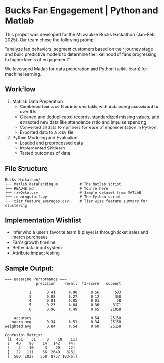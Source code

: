 # Bucks Fan Engagement | Python and Matlab
This project was developed for the Milwaukee Bucks Hackathon (Jan–Feb 2025). Our team chose the following prompt: 

"analyze fan behaviors, segment customers based on their journey stage and build predictive models to determine the likelihood of fans progressing to higher levels of engagement"

We leveraged Matlab for data preperation and Python (scikit-learn) for machine learning.


## Workflow
1. MatLab Data Preperation
   - Combined four .csv files into one table with data being associated to user IDs
   - Cleaned and deduplicated records, standardized missing values, and extracted new data like attendance ratio and impulse spending
   - Converted all data to numbers for ease of implementation in Python
   - Exported data to a .csv file
2. Python Modeling and Evaluation
   - Loaded and preprocessed data
   - Implemented Skitlearn
   - Tested outcomes of data


## File Structure
```
Bucks Hackathon/
├── Matlab_dataPacking.m          # The Matlab script
├── README.md                     # You're here
├── rawData.csv                   # Sample dataset from MATLAB
├── runningstuff.py               # The Python script
└── tier_feature_averages.csv     # Tier-wise feature summary for clustering
```


## Implementation Wishlist
- Infer who a user's favorite team & player is through ticket sales and merch purchases
- Fan's growth timeline
- Better data input system
- Attribute impact testing


## Sample Output:
```
=== Baseline Performance === 
              precision    recall  f1-score   support 
 
           1       0.41      0.90      0.56       503 
           3       0.08      0.27      0.12       358 
           4       0.01      0.05      0.01        58 
           5       0.23      0.84      0.36      3171 
           6       0.96      0.49      0.65     21068 
 
    accuracy                           0.54     25158 
   macro avg       0.34      0.51      0.34     25158 
weighted avg       0.84      0.54      0.60     25158 
 
Confusion Matrix: 
 [[  451    31     0    10    11] 
 [   40    98    14   142    64] 
 [    3    10     3    20    22] 
 [   22   111    66  2649   323] 
 [  580  1027   358  8757 10346]]
```
